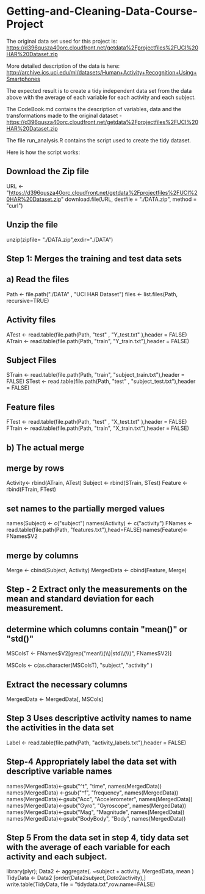 # Getting-and-Cleaning-Data-Course-Project

The original data set used for this project is:
https://d396qusza40orc.cloudfront.net/getdata%2Fprojectfiles%2FUCI%20HAR%20Dataset.zip

More detailed description of the data is here: http://archive.ics.uci.edu/ml/datasets/Human+Activity+Recognition+Using+Smartphones

The expected result is to create a tidy independent data set from the data above with the average of each variable for each activity and each subject.

The CodeBook.md contains the description of variables, data and the transformations made to the original dataset - 
https://d396qusza40orc.cloudfront.net/getdata%2Fprojectfiles%2FUCI%20HAR%20Dataset.zip

The file run_analysis.R contains the script used to create the tidy dataset.

Here is how the script works:
## Download the Zip file
URL <- "https://d396qusza40orc.cloudfront.net/getdata%2Fprojectfiles%2FUCI%20HAR%20Dataset.zip"
download.file(URL, destfile = "./DATA.zip", method = "curl")

## Unzip the file
unzip(zipfile= "./DATA.zip",exdir="./DATA")

## Step 1: Merges the training and test data sets

## a) Read the files
Path <- file.path("./DATA" , "UCI HAR Dataset")
files <- list.files(Path, recursive=TRUE)

## Activity files
ATest  <- read.table(file.path(Path, "test" , "Y_test.txt" ),header = FALSE)
ATrain <- read.table(file.path(Path, "train", "Y_train.txt"),header = FALSE)

## Subject Files
STrain <- read.table(file.path(Path, "train", "subject_train.txt"),header = FALSE)
STest  <- read.table(file.path(Path, "test" , "subject_test.txt"),header = FALSE)

## Feature files
FTest  <- read.table(file.path(Path, "test" , "X_test.txt" ),header = FALSE)
FTrain <- read.table(file.path(Path, "train", "X_train.txt"),header = FALSE)

## b) The actual merge

## merge by rows
Activity<- rbind(ATrain, ATest)
Subject <- rbind(STrain, STest)
Feature <- rbind(FTrain, FTest)

## set names to the partially merged values
names(Subject) <- c("subject")
names(Activity) <- c("activity")
FNames <- read.table(file.path(Path, "features.txt"),head=FALSE)
names(Feature)<- FNames$V2

## merge by columns
Merge <- cbind(Subject, Activity)
MergedData <- cbind(Feature, Merge)

## Step - 2 Extract only the measurements on the mean and standard deviation for each measurement.

## determine which columns contain "mean()" or "std()"
MSColsT <- FNames$V2[grep("mean\\(\\)|std\\(\\)", FNames$V2)]

MSCols <- c(as.character(MSColsT), "subject", "activity" )

## Extract the necessary columns
MergedData <- MergedData[, MSCols]

## Step 3 Uses descriptive activity names to name the activities in the data set
Label <- read.table(file.path(Path, "activity_labels.txt"),header = FALSE)

## Step-4 Appropriately label the data set with descriptive variable names


names(MergedData)<-gsub("^t", "time", names(MergedData))
names(MergedData) <-gsub("^f", "frequency", names(MergedData))
names(MergedData)<-gsub("Acc", "Accelerometer", names(MergedData))
names(MergedData)<-gsub("Gyro", "Gyroscope", names(MergedData))
names(MergedData)<-gsub("Mag", "Magnitude", names(MergedData))
names(MergedData)<-gsub("BodyBody", "Body", names(MergedData))

## Step 5 From the data set in step 4, tidy data set with the average of each variable for each activity and each subject.
library(plyr);
Data2 <- aggregate(. ~subject + activity, MergedData, mean )
TidyData <- Data2 [order(Data2$subject,Data2$activity),]
write.table(TidyData, file = "tidydata.txt",row.name=FALSE) 
